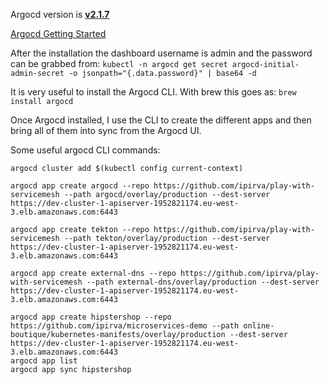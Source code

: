 Argocd version is [**v2.1.7**](https://github.com/argoproj/argo-cd/releases)

[Argocd Getting Started](https://argo-cd.readthedocs.io/en/stable/getting_started/)

After the installation the dashboard username is admin and the password can be grabbed from:
```kubectl -n argocd get secret argocd-initial-admin-secret -o jsonpath="{.data.password}" | base64 -d```

It is very useful to install the Argocd CLI. With brew this goes as:
```brew install argocd```

Once Argocd installed, I use the CLI to create the different apps and then bring all of them into sync from the Argocd UI.

Some useful argocd CLI commands:

```argocd login argocd.play.p2o.be
argocd cluster add $(kubectl config current-context)

argocd app create argocd --repo https://github.com/ipirva/play-with-servicemesh --path argocd/overlay/production --dest-server https://dev-cluster-1-apiserver-1952821174.eu-west-3.elb.amazonaws.com:6443

argocd app create tekton --repo https://github.com/ipirva/play-with-servicemesh --path tekton/overlay/production --dest-server https://dev-cluster-1-apiserver-1952821174.eu-west-3.elb.amazonaws.com:6443

argocd app create external-dns --repo https://github.com/ipirva/play-with-servicemesh --path external-dns/overlay/production --dest-server https://dev-cluster-1-apiserver-1952821174.eu-west-3.elb.amazonaws.com:6443

argocd app create hipstershop --repo https://github.com/ipirva/microservices-demo --path online-boutique/kubernetes-manifests/overlay/production --dest-server https://dev-cluster-1-apiserver-1952821174.eu-west-3.elb.amazonaws.com:6443
argocd app list
argocd app sync hipstershop
```
